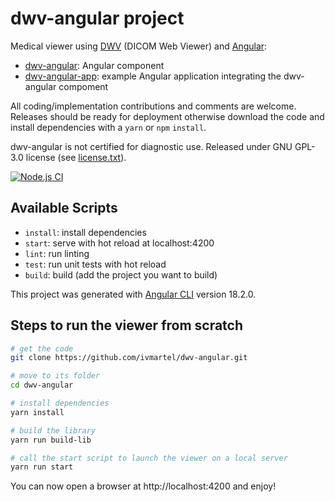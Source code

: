 # dwv-angular project

Medical viewer using [DWV](https://github.com/ivmartel/dwv) (DICOM Web Viewer) and [Angular](https://angular.io/):
 - [dwv-angular](https://github.com/ivmartel/dwv-angular/tree/main/projects/dwv-angular): Angular component
 - [dwv-angular-app](https://github.com/ivmartel/dwv-angular/tree/main/projects/dwv-angular-app): example Angular application integrating the dwv-angular compoment

All coding/implementation contributions and comments are welcome. Releases should be ready for deployment otherwise download the code and install dependencies with a `yarn` or `npm` `install`.

dwv-angular is not certified for diagnostic use. Released under GNU GPL-3.0 license (see [license.txt](license.txt)).

[![Node.js CI](https://github.com/ivmartel/dwv-angular/actions/workflows/nodejs-ci.yml/badge.svg)](https://github.com/ivmartel/dwv-angular/actions/workflows/nodejs-ci.yml)

## Available Scripts

 - `install`: install dependencies
 - `start`: serve with hot reload at localhost:4200
 - `lint`: run linting
 - `test`:  run unit tests with hot reload
 - `build`: build (add the project you want to build)

This project was generated with [Angular CLI](https://angular.dev/cli) version 18.2.0.

## Steps to run the viewer from scratch

```sh
# get the code
git clone https://github.com/ivmartel/dwv-angular.git

# move to its folder
cd dwv-angular

# install dependencies
yarn install

# build the library
yarn run build-lib

# call the start script to launch the viewer on a local server
yarn run start
```

You can now open a browser at http://localhost:4200 and enjoy!
